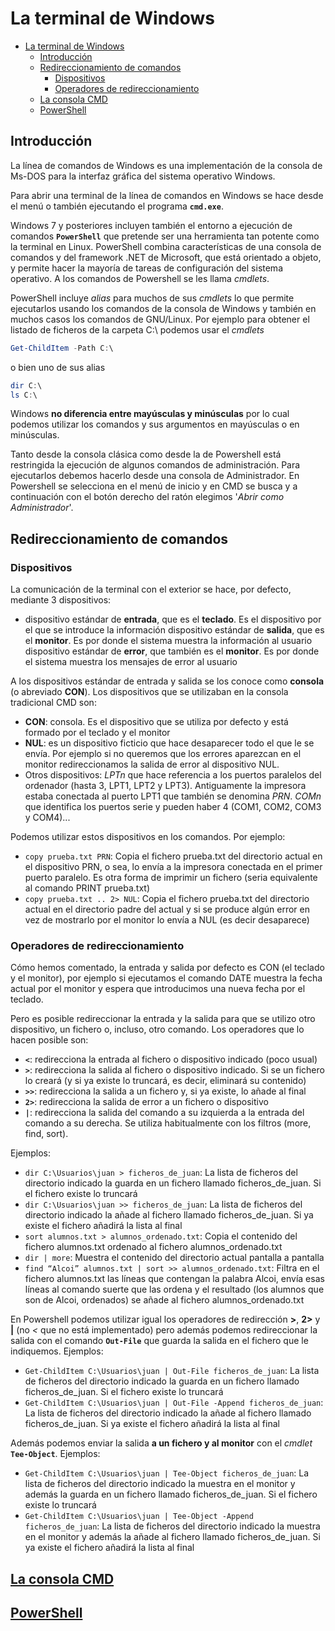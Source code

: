 # La terminal de Windows
- [La terminal de Windows](#la-terminal-de-windows)
  - [Introducción](#introducción)
  - [Redireccionamiento de comandos](#redireccionamiento-de-comandos)
    - [Dispositivos](#dispositivos)
    - [Operadores de redireccionamiento](#operadores-de-redireccionamiento)
  - [La consola CMD](#la-consola-cmd)
  - [PowerShell](#powershell)

## Introducción
La línea de comandos de Windows es una implementación de la consola de Ms-DOS para la interfaz gráfica del sistema operativo Windows.

Para abrir una terminal de la línea de comandos en Windows se hace desde el menú o también ejecutando el programa **`cmd.exe`**.

Windows 7 y posteriores incluyen también el entorno a ejecución de comandos **`PowerShell`** que pretende ser una herramienta tan potente como la terminal en Linux. PowerShell combina características de una consola de comandos y del framework .NET de Microsoft, que está orientado a objeto, y permite hacer la mayoría de tareas de configuración del sistema operativo. A los comandos de Powershell se les llama _cmdlets_.

PowerShell incluye _alias_ para muchos de sus _cmdlets_ lo que permite ejecutarlos usando los comandos de la consola de Windows y también en muchos casos los comandos de GNU/Linux. Por ejemplo para obtener el listado de ficheros de la carpeta C:\ podemos usar el _cmdlets_
```powershell
Get-ChildItem -Path C:\
```

o bien uno de sus alias
```powershell
dir C:\
ls C:\
```

Windows **no diferencia entre mayúsculas y minúsculas** por lo cual podemos utilizar los comandos y sus argumentos en mayúsculas o en minúsculas.

Tanto desde la consola clásica como desde la de Powershell está restringida la ejecución de algunos comandos de administración. Para ejecutarlos debemos hacerlo desde una consola de Administrador. En Powershell se selecciona en el menú de inicio y en CMD se busca y a continuación con el botón derecho del ratón elegimos '_Abrir como Administrador_'.

## Redireccionamiento de comandos
### Dispositivos
La comunicación de la terminal con el exterior se hace, por defecto, mediante 3 dispositivos:
- dispositivo estándar de **entrada**, que es el **teclado**. Es el dispositivo por el que se introduce la información
dispositivo estándar de **salida**, que es el **monitor**. Es por donde el sistema muestra la información al usuario
dispositivo estándar de **error**, que también es el **monitor**. Es por donde el sistema muestra los mensajes de error al usuario

A los dispositivos estándar de entrada y salida se los conoce como **consola** (o abreviado **CON**). Los dispositivos que se utilizaban en la consola tradicional CMD son:
- **CON**: consola. Es el dispositivo que se utiliza por defecto y está formado por el teclado y el monitor
- **NUL**: es un dispositivo ficticio que hace desaparecer todo el que le se envía. Por ejemplo si no queremos que los errores aparezcan en el monitor redireccionamos la salida de error al dispositivo NUL.
- Otros dispositivos: _LPTn_ que hace referencia a los puertos paralelos del ordenador (hasta 3, LPT1, LPT2 y LPT3). Antiguamente la impresora estaba conectada al puerto LPT1 que también se denomina _PRN_. _COMn_ que identifica los puertos serie y pueden haber 4 (COM1, COM2, COM3 y COM4)...

Podemos utilizar estos dispositivos en los comandos. Por ejemplo:
- `copy prueba.txt PRN`: Copia el fichero prueba.txt del directorio actual en el dispositivo PRN, o sea, lo envía a la impresora conectada en el primer puerto paralelo. Es otra forma de imprimir un fichero (seria equivalente al comando PRINT prueba.txt)
- `copy prueba.txt .. 2> NUL`: Copia el fichero prueba.txt del directorio actual en el directorio padre del actual y si se produce algún error en vez de mostrarlo por el monitor lo envía a NUL (es decir desaparece)

### Operadores de redireccionamiento
Cómo hemos comentado, la entrada y salida por defecto es CON (el teclado y el monitor), por ejemplo si ejecutamos el comando DATE muestra la fecha actual por el monitor y espera que introducimos una nueva fecha por el teclado.

Pero es posible redireccionar la entrada y la salida para que se utilizo otro dispositivo, un fichero o, incluso, otro comando. Los operadores que lo hacen posible son:
- **`<`**: redirecciona la entrada al fichero o dispositivo indicado (poco usual)
- **`>`**: redirecciona la salida al fichero o dispositivo indicado. Si se un fichero lo creará (y si ya existe lo truncará, es decir, eliminará su contenido)
- **`>>`**: redirecciona la salida a un fichero y, si ya existe, lo añade al final
- **`2>`**: redirecciona la salida de error a un fichero o dispositivo
- **`|`**: redirecciona la salida del comando a su izquierda a la entrada del comando a su derecha. Se utiliza habitualmente con los filtros (more, find, sort).

Ejemplos:
- `dir C:\Usuarios\juan > ficheros_de_juan`: La lista de ficheros del directorio indicado la guarda en un fichero llamado ficheros_de_juan. Si el fichero existe lo truncará
- `dir C:\Usuarios\juan >> ficheros_de_juan`: La lista de ficheros del directorio indicado la añade al fichero llamado ficheros_de_juan. Si ya existe el fichero añadirá la lista al final
- `sort alumnos.txt > alumnos_ordenado.txt`: Copia el contenido del fichero alumnos.txt ordenado al fichero alumnos_ordenado.txt
- `dir | more`: Muestra el contenido del directorio actual pantalla a pantalla
- `find “Alcoi” alumnos.txt | sort >> alumnos_ordenado.txt`: Filtra en el fichero alumnos.txt las líneas que contengan la palabra Alcoi, envía esas líneas al comando suerte que las ordena y el resultado (los alumnos que son de Alcoi, ordenados) se añade al fichero alumnos_ordenado.txt

En Powershell podemos utilizar igual los operadores de redirección **>**, **2>** y **|** (no _<_ que no está implementado) pero además podemos redireccionar la salida con el comando **`Out-File`** que guarda la salida en el fichero que le indiquemos. Ejemplos:
- `Get-ChildItem C:\Usuarios\juan | Out-File ficheros_de_juan`: La lista de ficheros del directorio indicado la guarda en un fichero llamado ficheros_de_juan. Si el fichero existe lo truncará
- `Get-ChildItem C:\Usuarios\juan | Out-File -Append ficheros_de_juan`: La lista de ficheros del directorio indicado la añade al fichero llamado ficheros_de_juan. Si ya existe el fichero añadirá la lista al final

Además podemos enviar la salida **a un fichero y al monitor** con el _cmdlet_ **`Tee-Object`**. Ejemplos:
- `Get-ChildItem C:\Usuarios\juan | Tee-Object ficheros_de_juan`: La lista de ficheros del directorio indicado la muestra en el monitor y además la guarda en un fichero llamado ficheros_de_juan. Si el fichero existe lo truncará
- `Get-ChildItem C:\Usuarios\juan | Tee-Object -Append ficheros_de_juan`: La lista de ficheros del directorio indicado la muestra en el monitor y además la añade al fichero llamado ficheros_de_juan. Si ya existe el fichero añadirá la lista al final

## [La consola CMD](ConsolaCMD.md)

## [PowerShell](./PowerShell.md)

